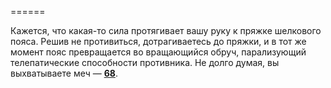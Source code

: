 ======

Кажется, что какая-то сила протягивает вашу руку к пряжке шелкового пояса. Решив не противиться, дотрагиваетесь до пряжки, и в тот же момент пояс превращается во вращающийся обруч, парализующий телепатические способности противника. Не долго думая, вы выхватываете меч — [**68**](#n_68).

